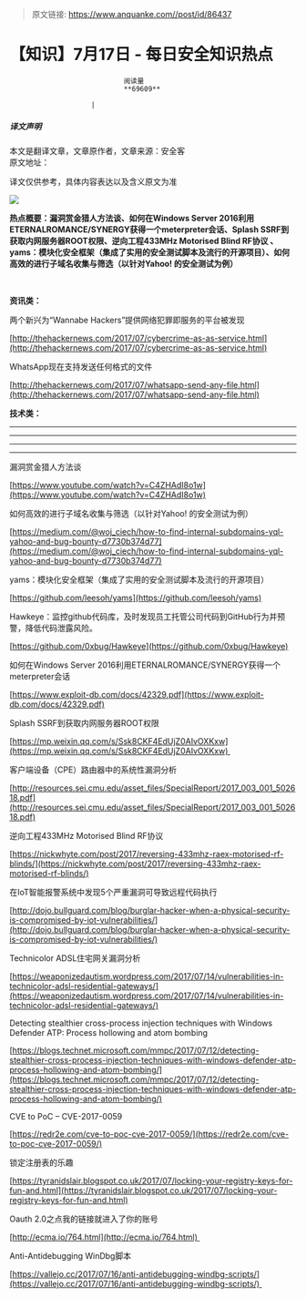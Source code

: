 > 原文链接: https://www.anquanke.com//post/id/86437 


# 【知识】7月17日 - 每日安全知识热点


                                阅读量   
                                **69609**
                            
                        |
                        
                                                                                    



##### 译文声明

本文是翻译文章，文章原作者，文章来源：安全客
                                <br>原文地址：[]()

译文仅供参考，具体内容表达以及含义原文为准

[![](https://p4.ssl.qhimg.com/t01bc5dd5859804529b.png)](https://p4.ssl.qhimg.com/t01bc5dd5859804529b.png)

**热点概要：漏洞赏金猎人方法谈、如何在Windows Server 2016利用ETERNALROMANCE/SYNERGY获得一个meterpreter会话、Splash SSRF到获取内网服务器ROOT权限、逆向工程433MHz Motorised Blind RF协议 、yams：模块化安全框架（集成了实用的安全测试脚本及流行的开源项目）、如何高效的进行子域名收集与筛选（以针对Yahoo! 的安全测试为例）<strong>**</strong>

**<br>**

**资讯类：**



























两个新兴为“Wannabe Hackers”提供网络犯罪即服务的平台被发现

[http://thehackernews.com/2017/07/cybercrime-as-as-service.html](http://thehackernews.com/2017/07/cybercrime-as-as-service.html)



WhatsApp现在支持发送任何格式的文件

[http://thehackernews.com/2017/07/whatsapp-send-any-file.html](http://thehackernews.com/2017/07/whatsapp-send-any-file.html)



**技术类：**

****

****

****





****































































































[](http://motherboard.vice.com/read/the-worst-hacks-of-2016)











[](https://feicong.github.io/tags/macOS%E8%BD%AF%E4%BB%B6%E5%AE%89%E5%85%A8/)



[](https://github.com/GradiusX/HEVD-Python-Solutions/blob/master/Win10%20x64%20v1511/HEVD_arbitraryoverwrite.py)



























































































































































漏洞赏金猎人方法谈

[https://www.youtube.com/watch?v=C4ZHAdI8o1w](https://www.youtube.com/watch?v=C4ZHAdI8o1w)



如何高效的进行子域名收集与筛选（以针对Yahoo! 的安全测试为例）

[https://medium.com/@woj_ciech/how-to-find-internal-subdomains-yql-yahoo-and-bug-bounty-d7730b374d77](https://medium.com/@woj_ciech/how-to-find-internal-subdomains-yql-yahoo-and-bug-bounty-d7730b374d77)



yams：模块化安全框架（集成了实用的安全测试脚本及流行的开源项目）

[https://github.com/leesoh/yams](https://github.com/leesoh/yams)



Hawkeye：监控github代码库，及时发现员工托管公司代码到GitHub行为并预警，降低代码泄露风险。

[https://github.com/0xbug/Hawkeye](https://github.com/0xbug/Hawkeye)



如何在Windows Server 2016利用ETERNALROMANCE/SYNERGY获得一个meterpreter会话

[https://www.exploit-db.com/docs/42329.pdf](https://www.exploit-db.com/docs/42329.pdf)



Splash SSRF到获取内网服务器ROOT权限

[https://mp.weixin.qq.com/s/Ssk8CKF4EdUjZ0AIvOXKxw](https://mp.weixin.qq.com/s/Ssk8CKF4EdUjZ0AIvOXKxw) 



客户端设备（CPE）路由器中的系统性漏洞分析

[http://resources.sei.cmu.edu/asset_files/SpecialReport/2017_003_001_502618.pdf](http://resources.sei.cmu.edu/asset_files/SpecialReport/2017_003_001_502618.pdf)



逆向工程433MHz Motorised Blind RF协议

[https://nickwhyte.com/post/2017/reversing-433mhz-raex-motorised-rf-blinds/](https://nickwhyte.com/post/2017/reversing-433mhz-raex-motorised-rf-blinds/)



在IoT智能报警系统中发现5个严重漏洞可导致远程代码执行

[http://dojo.bullguard.com/blog/burglar-hacker-when-a-physical-security-is-compromised-by-iot-vulnerabilities/](http://dojo.bullguard.com/blog/burglar-hacker-when-a-physical-security-is-compromised-by-iot-vulnerabilities/)



Technicolor ADSL住宅网关漏洞分析

[https://weaponizedautism.wordpress.com/2017/07/14/vulnerabilities-in-technicolor-adsl-residential-gateways/](https://weaponizedautism.wordpress.com/2017/07/14/vulnerabilities-in-technicolor-adsl-residential-gateways/)



Detecting stealthier cross-process injection techniques with Windows Defender ATP: Process hollowing and atom bombing

[https://blogs.technet.microsoft.com/mmpc/2017/07/12/detecting-stealthier-cross-process-injection-techniques-with-windows-defender-atp-process-hollowing-and-atom-bombing/](https://blogs.technet.microsoft.com/mmpc/2017/07/12/detecting-stealthier-cross-process-injection-techniques-with-windows-defender-atp-process-hollowing-and-atom-bombing/)



CVE to PoC – CVE-2017-0059

[https://redr2e.com/cve-to-poc-cve-2017-0059/](https://redr2e.com/cve-to-poc-cve-2017-0059/)



锁定注册表的乐趣

[https://tyranidslair.blogspot.co.uk/2017/07/locking-your-registry-keys-for-fun-and.html](https://tyranidslair.blogspot.co.uk/2017/07/locking-your-registry-keys-for-fun-and.html)



Oauth 2.0之点我的链接就进入了你的账号

[http://ecma.io/764.html](http://ecma.io/764.html) 



Anti-Antidebugging WinDbg脚本

[https://vallejo.cc/2017/07/16/anti-antidebugging-windbg-scripts/](https://vallejo.cc/2017/07/16/anti-antidebugging-windbg-scripts/)   
